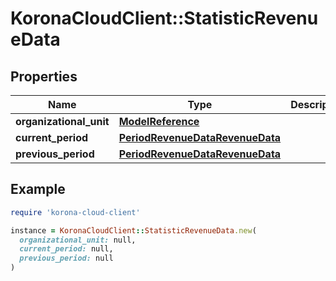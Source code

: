 # KoronaCloudClient::StatisticRevenueData

## Properties

| Name | Type | Description | Notes |
| ---- | ---- | ----------- | ----- |
| **organizational_unit** | [**ModelReference**](ModelReference.md) |  | [optional] |
| **current_period** | [**PeriodRevenueDataRevenueData**](PeriodRevenueDataRevenueData.md) |  | [optional] |
| **previous_period** | [**PeriodRevenueDataRevenueData**](PeriodRevenueDataRevenueData.md) |  | [optional] |

## Example

```ruby
require 'korona-cloud-client'

instance = KoronaCloudClient::StatisticRevenueData.new(
  organizational_unit: null,
  current_period: null,
  previous_period: null
)
```

